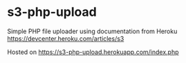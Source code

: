 # s3-php-upload
Simple PHP file uploader using documentation from Heroku
https://devcenter.heroku.com/articles/s3

Hosted on https://s3-php-upload.herokuapp.com/index.php